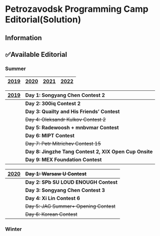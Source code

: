 # Petrozavodsk Programming Camp Editorial(Solution)


## Information


## ✅Available Editorial
### Summer
| [2019](../../tree/main/Summer%202019) | [2020](../../tree/main/Summer%202020) | [2021](../../tree/main/Summer%202021) | [2022](../../tree/main/Summer%202022) |
|---|---|---|---|

| [2019](../../tree/main/Summer%202019) | Day 1: Songyang Chen Contest 2 |
|:---|:---|
| | **Day 2: 300iq Contest 2** |
| | **Day 3: Quailty and His Friends’ Contest** |
| | ~~Day 4: Oleksandr Kulkov Contest 2~~ |
| | **Day 5: Radewoosh + mnbvmar Contest** |
| | **Day 6: MIPT Contest** |
| | ~~Day 7: Petr Mitrichev Contest 15~~ |
| | **Day 8: Jingzhe Tang Contest 2, XIX Open Cup Onsite** |
| | **Day 9: MEX Foundation Contest** |

| [2020](../../tree/main/Summer%202020) | ~~Day 1: Warsaw U Contest~~ |
|:---|:---|
| | **Day 2: SPb SU LOUD ENOUGH Contest** |
| | **Day 3: Songyang Chen Contest 3** |
| | **Day 4: Xi Lin Contest 6** |
| | ~~Day 5: JAG Summer+ Opening Contest~~ |
| | ~~Day 6: Korean Contest~~ |
### Winter
